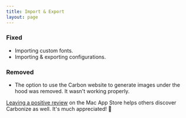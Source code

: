 ```yaml
---
title: Import & Export
layout: page
---
```


### Fixed

* Importing custom fonts.
* Importing &amp; exporting configurations.

### Removed

* The option to use the Carbon website to generate images under the hood was removed. It wasn't working properly.

[Leaving a positive review](http://dangercove.com/carbonize/appstore) on the Mac App Store helps others discover Carbonize as well. It's much appreciated! 🙂
